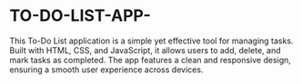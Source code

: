 # TO-DO-LIST-APP-
This To-Do List application is a simple yet effective tool for managing tasks. Built with HTML, CSS, and JavaScript, it allows users to add, delete, and mark tasks as completed. The app features a clean and responsive design, ensuring a smooth user experience across devices.
